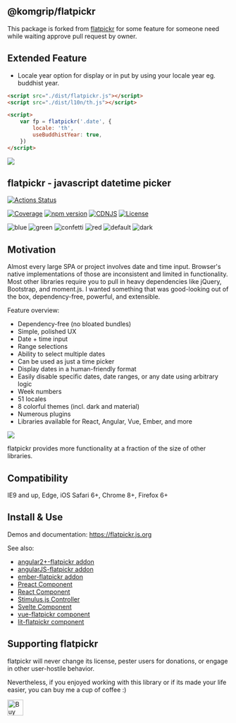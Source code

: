 ## @komgrip/flatpickr

This package is forked from [flatpickr](https://github.com/flatpickr/flatpickr) for some feature for someone need while waiting approve pull request by owner.

## Extended Feature

-   Locale year option for display or in put by using your locale year eg. buddhist year.

```html
<script src="./dist/flatpickr.js"></script>
<script src="./dist/l10n/th.js"></script>

<script>
    var fp = flatpickr('.date', {
        locale: 'th',
        useBuddhistYear: true,
    })
</script>
```

![](https://user-images.githubusercontent.com/52820185/180114933-5b003109-da86-48ef-9146-927c396a1f15.png)

## flatpickr - javascript datetime picker

[![Actions Status](https://github.com/flatpickr/flatpickr/workflows/GitHub%20Actions/badge.svg)](https://github.com/flatpickr/flatpickr/actions)

[![Coverage](https://coveralls.io/repos/github/chmln/flatpickr/badge.svg?branch=master)](https://coveralls.io/github/chmln/flatpickr)
[![npm version](https://badge.fury.io/js/flatpickr.svg)](https://www.npmjs.com/package/flatpickr)
[![CDNJS](https://img.shields.io/cdnjs/v/flatpickr.svg)](https://cdnjs.com/libraries/flatpickr)
[![License](https://img.shields.io/badge/license-MIT-blue.svg?style=plastic)](https://raw.githubusercontent.com/flatpickr/flatpickr/master/LICENSE.md)

![blue](https://cloud.githubusercontent.com/assets/11352152/14549371/3cbb65da-028d-11e6-976d-a6f63f32061f.PNG)
![green](https://cloud.githubusercontent.com/assets/11352152/14549373/3cbe975a-028d-11e6-9192-43975f0146da.PNG)
![confetti](https://cloud.githubusercontent.com/assets/11352152/14549440/de9bf55e-028d-11e6-9271-46782a99efea.PNG)
![red](https://cloud.githubusercontent.com/assets/11352152/14549374/3cc01102-028d-11e6-9ff4-0cf208a310c4.PNG)
![default](https://cloud.githubusercontent.com/assets/11352152/14549370/3cadb750-028d-11e6-818d-c6a1bc6349fc.PNG)
![dark](https://cloud.githubusercontent.com/assets/11352152/14549372/3cbc8514-028d-11e6-8daf-ec1ba01c9d7e.PNG)

## Motivation

Almost every large SPA or project involves date and time input. Browser's native implementations of those are inconsistent and limited in functionality. Most other libraries require you to pull in heavy dependencies like jQuery, Bootstrap, and moment.js. I wanted something that was good-looking out of the box, dependency-free, powerful, and extensible.

Feature overview:

-   Dependency-free (no bloated bundles)
-   Simple, polished UX
-   Date + time input
-   Range selections
-   Ability to select multiple dates
-   Can be used as just a time picker
-   Display dates in a human-friendly format
-   Easily disable specific dates, date ranges, or any date using arbitrary logic
-   Week numbers
-   51 locales
-   8 colorful themes (incl. dark and material)
-   Numerous plugins
-   Libraries available for React, Angular, Vue, Ember, and more

![](https://user-images.githubusercontent.com/11352152/36033089-f37dc1d0-0d7d-11e8-8ec4-c7a56d1ff92e.png)

flatpickr provides more functionality at a fraction of the size of other libraries.

## Compatibility

IE9 and up, Edge, iOS Safari 6+, Chrome 8+, Firefox 6+

## Install & Use

Demos and documentation: https://flatpickr.js.org

See also:

-   [angular2+-flatpickr addon](https://github.com/mezoistvan/ng2-flatpickr)
-   [angularJS-flatpickr addon](https://www.npmjs.com/package/angular-flatpickr)
-   [ember-flatpickr addon](https://www.npmjs.com/package/ember-flatpickr)
-   [Preact Component](https://github.com/molnarmark/preact-flatpickr)
-   [React Component](https://github.com/coderhaoxin/react-flatpickr)
-   [Stimulus.js Controller](https://github.com/adrienpoly/stimulus-flatpickr)
-   [Svelte Component](https://github.com/jacobmischka/svelte-flatpickr)
-   [vue-flatpickr component](https://github.com/ankurk91/vue-flatpickr-component)
-   [lit-flatpickr component](https://github.com/Matsuuu/lit-flatpickr)

## Supporting flatpickr

flatpickr will never change its license, pester users for donations, or engage in other user-hostile behavior.

Nevertheless, if you enjoyed working with this library or if its made your life easier, you can buy me a cup of coffee :)

<a href='https://ko-fi.com/A3381DJ9' target='_blank'><img height='36' style='border:0px;height:36px;' src='https://az743702.vo.msecnd.net/cdn/kofi4.png?v=0' border='0' alt='Buy Me a Coffee at ko-fi.com' /></a>
